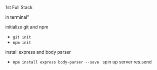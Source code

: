 1st Full Stack

in terminal"

initialize git and npm
  - ```git init```
  - ```npm init```


install express and body parser
  - ```npm install express body-parser --save ```
  spin up server
  res.send 
